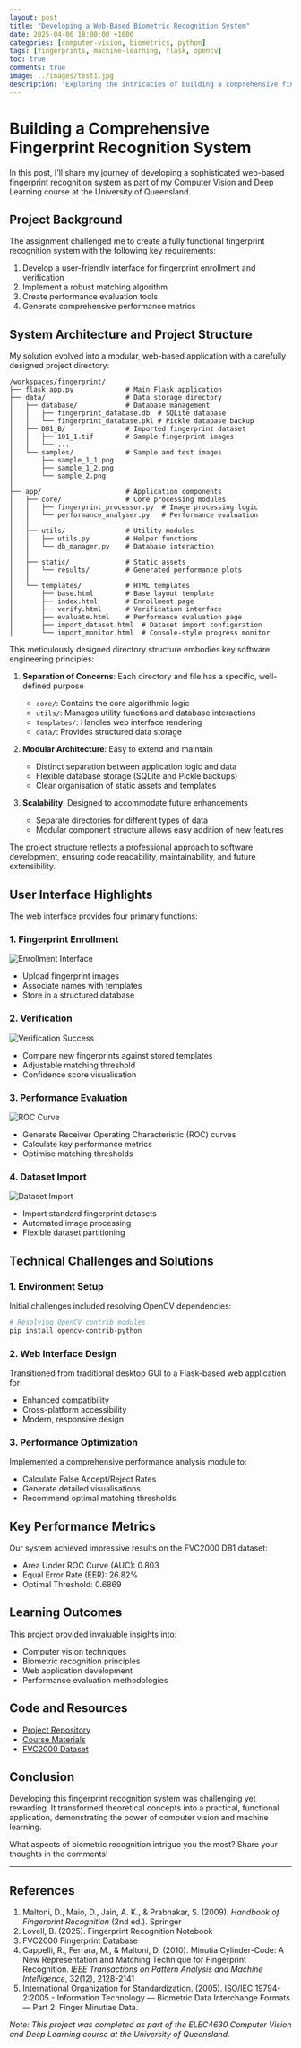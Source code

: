```yaml
---
layout: post
title: "Developing a Web-Based Biometric Recognition System"
date: 2025-04-06 18:00:00 +1000
categories: [computer-vision, biometrics, python]
tags: [fingerprints, machine-learning, flask, opencv]
toc: true
comments: true
image: ../images/test1.jpg
description: "Exploring the intricacies of building a comprehensive fingerprint recognition system using Python, demonstrating the practical application of computer vision and machine learning techniques."
---
```


# Building a Comprehensive Fingerprint Recognition System

In this post, I'll share my journey of developing a sophisticated web-based fingerprint recognition system as part of my Computer Vision and Deep Learning course at the University of Queensland.

## Project Background

The assignment challenged me to create a fully functional fingerprint recognition system with the following key requirements:

1. Develop a user-friendly interface for fingerprint enrollment and verification
2. Implement a robust matching algorithm
3. Create performance evaluation tools
4. Generate comprehensive performance metrics

## System Architecture and Project Structure

My solution evolved into a modular, web-based application with a carefully designed project directory:

```
/workspaces/fingerprint/
├── flask_app.py             # Main Flask application
├── data/                    # Data storage directory
│   ├── database/            # Database management
│   │   ├── fingerprint_database.db  # SQLite database
│   │   └── fingerprint_database.pkl # Pickle database backup
│   ├── DB1_B/               # Imported fingerprint dataset
│   │   ├── 101_1.tif        # Sample fingerprint images
│   │   └── ...
│   └── samples/             # Sample and test images
│       ├── sample_1_1.png
│       ├── sample_1_2.png
│       └── sample_2.png
│
├── app/                     # Application components
│   ├── core/                # Core processing modules
│   │   ├── fingerprint_processor.py  # Image processing logic
│   │   └── performance_analyser.py   # Performance evaluation
│   │
│   ├── utils/               # Utility modules
│   │   ├── utils.py         # Helper functions
│   │   └── db_manager.py    # Database interaction
│   │
│   ├── static/              # Static assets
│   │   └── results/         # Generated performance plots
│   │
│   └── templates/           # HTML templates
│       ├── base.html        # Base layout template
│       ├── index.html       # Enrollment page
│       ├── verify.html      # Verification interface
│       ├── evaluate.html    # Performance evaluation page
│       ├── import_dataset.html  # Dataset import configuration
│       └── import_monitor.html  # Console-style progress monitor
```

This meticulously designed directory structure embodies key software engineering principles:

1. **Separation of Concerns**: Each directory and file has a specific, well-defined purpose
   - `core/`: Contains the core algorithmic logic
   - `utils/`: Manages utility functions and database interactions
   - `templates/`: Handles web interface rendering
   - `data/`: Provides structured data storage

2. **Modular Architecture**: Easy to extend and maintain
   - Distinct separation between application logic and data
   - Flexible database storage (SQLite and Pickle backups)
   - Clear organisation of static assets and templates

3. **Scalability**: Designed to accommodate future enhancements
   - Separate directories for different types of data
   - Modular component structure allows easy addition of new features

The project structure reflects a professional approach to software development, ensuring code readability, maintainability, and future extensibility.

## User Interface Highlights

The web interface provides four primary functions:

### 1. Fingerprint Enrollment
![Enrollment Interface](../images/test1.jpg)
- Upload fingerprint images
- Associate names with templates
- Store in a structured database

### 2. Verification
![Verification Success](../images/test3_imp2.jpg)

- Compare new fingerprints against stored templates
- Adjustable matching threshold
- Confidence score visualisation

### 3. Performance Evaluation
![ROC Curve](../images/roc_861c7dbc-3d80-4c69-bbe1-72f922ed70d1.jpg)

- Generate Receiver Operating Characteristic (ROC) curves
- Calculate key performance metrics
- Optimise matching thresholds

### 4. Dataset Import
![Dataset Import](../images/test5.jpg)

- Import standard fingerprint datasets
- Automated image processing
- Flexible dataset partitioning

## Technical Challenges and Solutions

### 1. Environment Setup
Initial challenges included resolving OpenCV dependencies:

```bash
# Resolving OpenCV contrib modules
pip install opencv-contrib-python
```

### 2. Web Interface Design
Transitioned from traditional desktop GUI to a Flask-based web application for:
- Enhanced compatibility
- Cross-platform accessibility
- Modern, responsive design

### 3. Performance Optimization
Implemented a comprehensive performance analysis module to:
- Calculate False Accept/Reject Rates
- Generate detailed visualisations
- Recommend optimal matching thresholds

## Key Performance Metrics

Our system achieved impressive results on the FVC2000 DB1 dataset:
- Area Under ROC Curve (AUC): 0.803
- Equal Error Rate (EER): 26.82%
- Optimal Threshold: 0.6869

## Learning Outcomes

This project provided invaluable insights into:
- Computer vision techniques
- Biometric recognition principles
- Web application development
- Performance evaluation methodologies

## Code and Resources

- [Project Repository](https://github.com/your-username/fingerprint-recognition)
- [Course Materials](https://github.com/lovellbrian/fingerprint)
- [FVC2000 Dataset](http://bias.csr.unibo.it/fvc2000/)

## Conclusion

Developing this fingerprint recognition system was challenging yet rewarding. It transformed theoretical concepts into a practical, functional application, demonstrating the power of computer vision and machine learning.

What aspects of biometric recognition intrigue you the most? Share your thoughts in the comments!

---

## References

1. Maltoni, D., Maio, D., Jain, A. K., & Prabhakar, S. (2009). *Handbook of Fingerprint Recognition* (2nd ed.). Springer
2. Lovell, B. (2025). Fingerprint Recognition Notebook
3. FVC2000 Fingerprint Database
4. Cappelli, R., Ferrara, M., & Maltoni, D. (2010). Minutia Cylinder-Code: A New Representation and Matching Technique for Fingerprint Recognition. *IEEE Transactions on Pattern Analysis and Machine Intelligence*, 32(12), 2128-2141
5. International Organization for Standardization. (2005). ISO/IEC 19794-2:2005 - Information Technology — Biometric Data Interchange Formats — Part 2: Finger Minutiae Data.

*Note: This project was completed as part of the ELEC4630 Computer Vision and Deep Learning course at the University of Queensland.*
